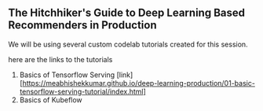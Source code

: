 ## The Hitchhiker's Guide to Deep Learning Based Recommenders in Production

We will be using several custom codelab tutorials created for this session. 

here are the links to the tutorials 

1. Basics of Tensorflow Serving [link][https://meabhishekkumar.github.io/deep-learning-production/01-basic-tensorflow-serving-tutorial/index.html]
2. Basics of Kubeflow 

